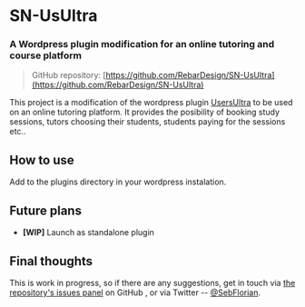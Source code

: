 # SN-UsUltra

### A Wordpress plugin modification for an online tutoring and course platform

> GitHub repository: [https://github.com/RebarDesign/SN-UsUltra](https://github.com/RebarDesign/SN-UsUltra)

This project is a modification of the wordpress plugin [UsersUltra](https://usersultra.com/) to be used on an online tutoring platform. It provides the posibility of booking study sessions, tutors choosing their students, students paying for the sessions etc.. 


## How to use

Add to the plugins directory in your wordpress instalation. 

## Future plans

* __[WIP]__ Launch as standalone plugin

## Final thoughts
This is work in progress, so if there are any suggestions, get in touch via [the repository's issues panel](https://github.com/RebarDesign/angularDebugDirective/issues) on GitHub , or via Twitter -- [@SebFlorian](https://twitter.com/SebFlorian).

